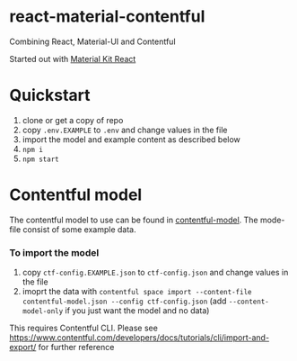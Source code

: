 # react-material-contentful

Combining React, Material-UI and Contentful

Started out with [Material Kit React](https://github.com/creativetimofficial/material-kit-react)

# Quickstart

1. clone or get a copy of repo
2. copy `.env.EXAMPLE` to `.env` and change values in the file 
3. import the model and example content as described below
4. `npm i`
5. `npm start`

# Contentful model

The contentful model to use can be found in [contentful-model](/contentful-model). The mode-file consist of some example data.

### To import the model

1. copy `ctf-config.EXAMPLE.json` to `ctf-config.json` and change values in the file
2. imoprt the data with `contentful space import --content-file  contentful-model.json --config ctf-config.json` (add `--content-model-only` if you just want the model and no data)

This requires Contentful CLI. Please see https://www.contentful.com/developers/docs/tutorials/cli/import-and-export/ for further reference
